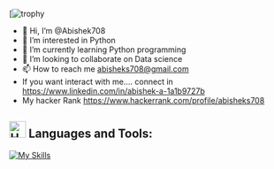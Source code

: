 [![trophy](https://github-profile-trophy.vercel.app/?username=Abishek708)
- 👋 Hi, I’m @Abishek708
- 👀 I’m interested in Python  
- 🌱 I’m currently learning Python programming
- 💞️ I’m looking to collaborate on Data science
- 📫 How to reach me abisheks708@gmail.com
- If you want interact with me.... connect in https://www.linkedin.com/in/abishek-a-1a1b9727b
- My hacker Rank https://www.hackerrank.com/profile/abisheks708

<!---
Abishek708/Abishek708 is a ✨ special ✨ repository because its `README.md` (this file) appears on your GitHub profile.
You can click the Preview link to take a look at your changes.
--->
## <img src="https://raw.githubusercontent.com/Tarikul-Islam-Anik/Animated-Fluent-Emojis/master/Emojis/Objects/Hammer%20and%20Wrench.png" alt="Hammer and Wrench" width="30" height="30" /> **Languages and Tools:**  
[![My Skills](https://skillicons.dev/icons?i=python,html,css,tailwind,js,react,git,github,vscode,jest,styledcomponents,postman,stackoverflow&perline=13)](#)
